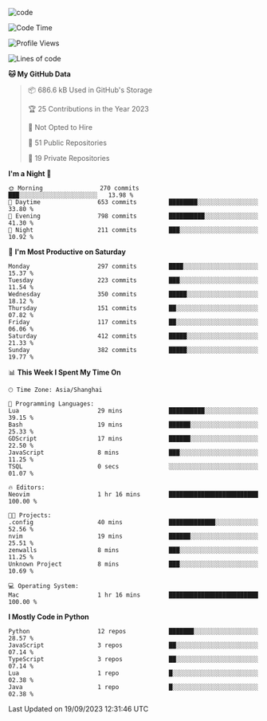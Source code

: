 
<!--
**liuyaanng/liuyaanng** is a ✨ _special_ ✨ repository because its `README.md` (this file) appears on your GitHub profile.

Here are some ideas to get you started:

- 🔭 I’m currently working on ...
- 🌱 I’m currently learning ...
- 👯 I’m looking to collaborate on ...
- 🤔 I’m looking for help with ...
- 💬 Ask me about ...
- 📫 How to reach me: ...
- 😄 Pronouns: ...
- ⚡ Fun fact: ...
-->


![code](https://cdn.jsdelivr.net/gh/liuyaanng/liuyaanng@1.0/code.gif) 

<!--START_SECTION:waka-->
![Code Time](http://img.shields.io/badge/Code%20Time-244%20hrs%2039%20mins-blue)

![Profile Views](http://img.shields.io/badge/Profile%20Views-2-blue)

![Lines of code](https://img.shields.io/badge/From%20Hello%20World%20I%27ve%20Written-14.4%20million%20lines%20of%20code-blue)

**🐱 My GitHub Data** 

> 📦 686.6 kB Used in GitHub's Storage 
 > 
> 🏆 25 Contributions in the Year 2023
 > 
> 🚫 Not Opted to Hire
 > 
> 📜 51 Public Repositories 
 > 
> 🔑 19 Private Repositories 
 > 
**I'm a Night 🦉** 

```text
🌞 Morning                270 commits         ███░░░░░░░░░░░░░░░░░░░░░░   13.98 % 
🌆 Daytime                653 commits         ████████░░░░░░░░░░░░░░░░░   33.80 % 
🌃 Evening                798 commits         ██████████░░░░░░░░░░░░░░░   41.30 % 
🌙 Night                  211 commits         ███░░░░░░░░░░░░░░░░░░░░░░   10.92 % 
```
📅 **I'm Most Productive on Saturday** 

```text
Monday                   297 commits         ████░░░░░░░░░░░░░░░░░░░░░   15.37 % 
Tuesday                  223 commits         ███░░░░░░░░░░░░░░░░░░░░░░   11.54 % 
Wednesday                350 commits         █████░░░░░░░░░░░░░░░░░░░░   18.12 % 
Thursday                 151 commits         ██░░░░░░░░░░░░░░░░░░░░░░░   07.82 % 
Friday                   117 commits         ██░░░░░░░░░░░░░░░░░░░░░░░   06.06 % 
Saturday                 412 commits         █████░░░░░░░░░░░░░░░░░░░░   21.33 % 
Sunday                   382 commits         █████░░░░░░░░░░░░░░░░░░░░   19.77 % 
```


📊 **This Week I Spent My Time On** 

```text
🕑︎ Time Zone: Asia/Shanghai

💬 Programming Languages: 
Lua                      29 mins             ██████████░░░░░░░░░░░░░░░   39.15 % 
Bash                     19 mins             ██████░░░░░░░░░░░░░░░░░░░   25.33 % 
GDScript                 17 mins             ██████░░░░░░░░░░░░░░░░░░░   22.50 % 
JavaScript               8 mins              ███░░░░░░░░░░░░░░░░░░░░░░   11.25 % 
TSQL                     0 secs              ░░░░░░░░░░░░░░░░░░░░░░░░░   01.07 % 

🔥 Editors: 
Neovim                   1 hr 16 mins        █████████████████████████   100.00 % 

🐱‍💻 Projects: 
.config                  40 mins             █████████████░░░░░░░░░░░░   52.56 % 
nvim                     19 mins             ██████░░░░░░░░░░░░░░░░░░░   25.51 % 
zenwalls                 8 mins              ███░░░░░░░░░░░░░░░░░░░░░░   11.25 % 
Unknown Project          8 mins              ███░░░░░░░░░░░░░░░░░░░░░░   10.69 % 

💻 Operating System: 
Mac                      1 hr 16 mins        █████████████████████████   100.00 % 
```

**I Mostly Code in Python** 

```text
Python                   12 repos            ███████░░░░░░░░░░░░░░░░░░   28.57 % 
JavaScript               3 repos             ██░░░░░░░░░░░░░░░░░░░░░░░   07.14 % 
TypeScript               3 repos             ██░░░░░░░░░░░░░░░░░░░░░░░   07.14 % 
Lua                      1 repo              █░░░░░░░░░░░░░░░░░░░░░░░░   02.38 % 
Java                     1 repo              █░░░░░░░░░░░░░░░░░░░░░░░░   02.38 % 
```




 Last Updated on 19/09/2023 12:31:46 UTC
<!--END_SECTION:waka-->
